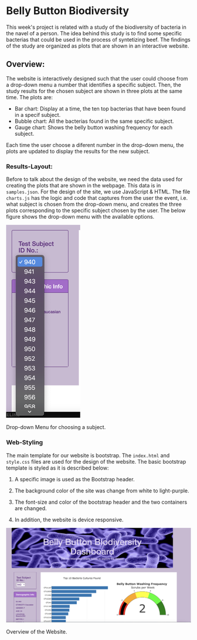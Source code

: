 # Belly Button Biodiversity

This week's project is related with a study of the biodiversity of bacteria in the navel of a person. The idea behind this study is to find some specific bacterias that could  be used in the process of syntetizing beef. The findings of the study are organized as plots that are shown in an interactive website.

## Overview:

The website is interactively designed such that the user could choose from a drop-down menu a number that identifies a  specific subject. Then, the study results for the chosen subject are shown in three plots at the same time. The plots are:

 - Bar chart: Display at a time, the ten top bacterias that have been found in a specif subject.
 - Bubble chart: All the bacterias found in the same specific subject.
 - Gauge chart:  Shows the belly button washing frequency for each subject.

Each time the user choose a diferent number in the drop-down menu, the plots are updated to display the results for the new subject.

### Results-Layout:

Before to talk about the design of the website, we need the data used for creating the plots that are shown in the webpage.  This data is in `samples.json`.  For the design of the site, we use JavaScript & HTML. The file `charts.js` has the logic and code that captures from the user the event, i.e. what subject is chosen from the drop-down menu, and creates the three plots corresponding to the specific subject chosen by the user. The below figure shows the drop-down menu with the available options.

<img width="40%" src="https://raw.githubusercontent.com/LeidyDoradoM/Plotly_Challenge/main/Images/drop-downMenu.png">

Drop-down Menu for choosing a subject.

### Web-Styling

The main template for our website is bootstrap.  The `index.html` and `style.css` files are used for the design of the website. The basic bootstrap template is styled as it is described below:

1. A specific image is used as the Bootstrap header.

2. The background color of the site was change from white to light-purple.

3. The font-size and color of the bootstrap header and the two containers are changed.

4. In addition, the website is device responsive. 


![](https://raw.githubusercontent.com/LeidyDoradoM/Plotly_Challenge/main/Images/websiteOverview.png)

Overview of the Website.